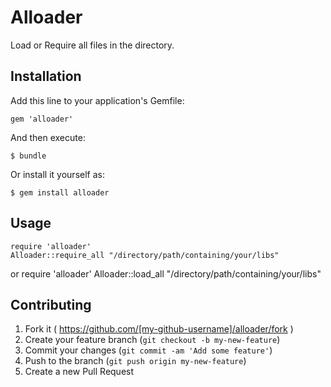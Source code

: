 # Alloader

Load or Require all files in the directory.

## Installation

Add this line to your application's Gemfile:

    gem 'alloader'

And then execute:

    $ bundle

Or install it yourself as:

    $ gem install alloader

## Usage

    require 'alloader'
    Alloader::require_all "/directory/path/containing/your/libs"

or
    require 'alloader'
    Alloader::load_all "/directory/path/containing/your/libs"

## Contributing

1. Fork it ( https://github.com/[my-github-username]/alloader/fork )
2. Create your feature branch (`git checkout -b my-new-feature`)
3. Commit your changes (`git commit -am 'Add some feature'`)
4. Push to the branch (`git push origin my-new-feature`)
5. Create a new Pull Request
